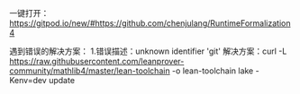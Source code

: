 一键打开：https://gitpod.io/new/#https://github.com/chenjulang/RuntimeFormalization4

遇到错误的解决方案：
1.错误描述：unknown identifier 'git'
 解决方案：curl -L https://raw.githubusercontent.com/leanprover-community/mathlib4/master/lean-toolchain -o lean-toolchain
 lake -Kenv=dev update